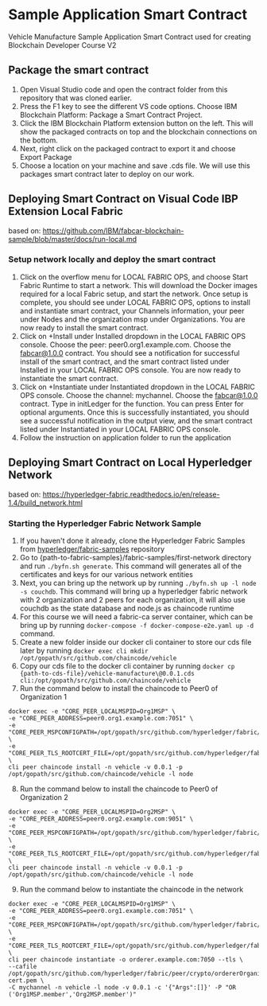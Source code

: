 # Sample Application Smart Contract
Vehicle Manufacture Sample Application Smart Contract used for creating Blockchain Developer Course V2 

## Package the smart contract
1. Open Visual Studio code and open the contract folder from this repository that was cloned earlier.
2. Press the F1 key to see the different VS code options. Choose IBM Blockchain Platform: Package a Smart Contract Project.
3. Click the IBM Blockchain Platform extension button on the left. This will show the packaged contracts on top and the blockchain connections on the bottom.
4. Next, right click on the packaged contract to export it and choose Export Package
5. Choose a location on your machine and save .cds file. We will use this packages smart contract later to deploy on our work.

## Deploying Smart Contract on Visual Code IBP Extension Local Fabric
based on: https://github.com/IBM/fabcar-blockchain-sample/blob/master/docs/run-local.md
### Setup network locally and deploy the smart contract
1. Click on the overflow menu for LOCAL FABRIC OPS, and choose Start Fabric Runtime to start a network. This will download the Docker images required for a local Fabric setup, and start the network. Once setup is complete, you should see under LOCAL FABRIC OPS, options to install and instantiate smart contract, your Channels information, your peer under Nodes and the organization msp under Organizations. You are now ready to install the smart contract.
2. Click on +Install under Installed dropdown in the LOCAL FABRIC OPS console. Choose the peer: peer0.org1.example.com. Choose the fabcar@1.0.0 contract. You should see a notification for successful install of the smart contract, and the smart contract listed under Installed in your LOCAL FABRIC OPS console. You are now ready to instantiate the smart contract.
3. Click on +Instantiate under Instantiated dropdown in the LOCAL FABRIC OPS console. Choose the channel: mychannel. Choose the fabcar@1.0.0 contract. Type in initLedger for the function. You can press Enter for optional arguments. Once this is successfully instantiated, you should see a successful notification in the output view, and the smart contract listed under Instantiated in your LOCAL FABRIC OPS console.
4. Follow the instruction on application folder to run the application

## Deploying Smart Contract on Local Hyperledger Network
based on: https://hyperledger-fabric.readthedocs.io/en/release-1.4/build_network.html
### Starting the Hyperledger Fabric Network Sample
1. If you haven't done it already, clone the Hyperledger Fabric Samples from [hyperledger/fabric-samples](https://github.com/hyperledger/fabric-samples) repository
2. Go to {path-to-fabric-samples}/fabric-samples/first-network directory and run `./byfn.sh generate`. This command will generates all of the certificates and keys for our various network entities
3. Next, you can bring up the network up by running `./byfn.sh up -l node -s couchdb`. This command will bring up a hyperledger fabric network with 2 organization and 2 peers for each organization, it will also use couchdb as the state database and node.js as chaincode runtime
4. For this course we will need a fabric-ca server container, which can be bring up by running `docker-compose -f docker-compose-e2e.yaml up -d` command.
5. Create a new folder inside our docker cli container to store our cds file later by running `docker exec cli mkdir /opt/gopath/src/github.com/chaincode/vehicle`
6. Copy our cds file to the docker cli container by running `docker cp {path-to-cds-file}/vehicle-manufacture\@0.0.1.cds cli:/opt/gopath/src/github.com/chaincode/vehicle`
7. Run the command below to install the chaincode to Peer0 of Organization 1
```
docker exec -e "CORE_PEER_LOCALMSPID=Org1MSP" \
-e "CORE_PEER_ADDRESS=peer0.org1.example.com:7051" \
-e "CORE_PEER_MSPCONFIGPATH=/opt/gopath/src/github.com/hyperledger/fabric/peer/crypto/peerOrganizations/org1.example.com/users/Admin@org1.example.com/msp" \
-e "CORE_PEER_TLS_ROOTCERT_FILE=/opt/gopath/src/github.com/hyperledger/fabric/peer/crypto/peerOrganizations/org1.example.com/peers/peer0.org1.example.com/tls/ca.crt" \
cli peer chaincode install -n vehicle -v 0.0.1 -p /opt/gopath/src/github.com/chaincode/vehicle -l node
```
8. Run the command below to install the chaincode to Peer0 of Organization 2
```
docker exec -e "CORE_PEER_LOCALMSPID=Org2MSP" \
-e "CORE_PEER_ADDRESS=peer0.org2.example.com:9051" \
-e "CORE_PEER_MSPCONFIGPATH=/opt/gopath/src/github.com/hyperledger/fabric/peer/crypto/peerOrganizations/org2.example.com/users/Admin@org2.example.com/msp" \
-e "CORE_PEER_TLS_ROOTCERT_FILE=/opt/gopath/src/github.com/hyperledger/fabric/peer/crypto/peerOrganizations/org2.example.com/peers/peer0.org2.example.com/tls/ca.crt" \
cli peer chaincode install -n vehicle -v 0.0.1 -p /opt/gopath/src/github.com/chaincode/vehicle -l node
```
9. Run the command below to instantiate the chaincode in the network
```
docker exec -e "CORE_PEER_LOCALMSPID=Org1MSP" \
-e "CORE_PEER_ADDRESS=peer0.org1.example.com:7051" \
-e "CORE_PEER_MSPCONFIGPATH=/opt/gopath/src/github.com/hyperledger/fabric/peer/crypto/peerOrganizations/org1.example.com/users/Admin@org1.example.com/msp" \
-e "CORE_PEER_TLS_ROOTCERT_FILE=/opt/gopath/src/github.com/hyperledger/fabric/peer/crypto/peerOrganizations/org1.example.com/peers/peer0.org1.example.com/tls/ca.crt" \
cli peer chaincode instantiate -o orderer.example.com:7050 --tls \
--cafile /opt/gopath/src/github.com/hyperledger/fabric/peer/crypto/ordererOrganizations/example.com/orderers/orderer.example.com/msp/tlscacerts/tlsca.example.com-cert.pem \
-C mychannel -n vehicle -l node -v 0.0.1 -c '{"Args":[]}' -P "OR ('Org1MSP.member','Org2MSP.member')"
```